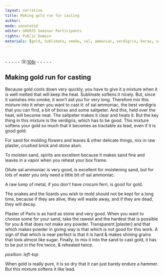 ```yaml
---
layout: narrative
title: Making gold run for casting
author:
mode: annotated
editor: GR8975 Seminar Participants
rights: Public Domain
materials: [gold, Sublimate, smoke, sal, ammoniac, verdigris, borax, saltpeter, saltpeter, verdigris, gold, lead, gold, sand, flowers, leaves, raw, plaster, crushed, brick, stone, alum, sand, spirits, sand, Dilute, sal, ammoniac, sand, water, sal, ammoniac, metal, crocum, ferri, gold, Plaster, of, Paris, stone, sand, [plaster], sugar, sand, gold, gold, lead]
---
```


 <br/>- - - - - <a href="http://gallica.bnf.fr/ark:/12148/btv1b10500001g/f217.image"><img src="../assets/photo-icon.png" alt="folio image: " style="display:inline-block; margin-bottom:-3px;"/>106r</a> - - - - - <br/> 
## Making gold run for casting

 
Because gold cools down very quickly, you have to give it a mixture when it is well melted that will keep the heat. Sublimate softens it nicely. But, since it vanishes into smoke, it won't aid you for very long. Therefore mix this mixture into it when you want to cast it: of sal ammoniac, the best verdigris that you can find, a bit of borax and some saltpeter. And this, held over the heat, will become neat. The saltpeter makes it clear and heats it. But the key thing in this mixture is the verdigris, which has to be good. This mixture softens your gold so much that it becomes as tractable as lead, even if it is good gold.
  
For sand for molding flowers and leaves & other delicate things, mix in raw plaster, crushed brick and stone alum.
 
To moisten sand, spirits are excellent because it makes sand fine and leaves in a vapor when you reheat your box frame.
 
Dilute sal ammoniac is very good, is excellent for moistening sand, but for lots of water you only need a little bit of sal ammoniac.
 
A raw lump of metal, if you don't have crocum ferri, is good for gold.
 
The snakes and the lizards you wish to mold should not be kept for a long time, because if they are alive, they will waste away, and if they are dead, they will decay.
 
Plaster of Paris is as hard as stone and very good. When you want to choose some for your sand, take the rawest and the hardest that is possible for you & that does not make any powder. Transparent [plaster] and that which makes powder in giving way is that which is not good for this work. A sign of that which is near perfect is that it is hard & makes shining grains that look almost like sugar. Finally, to mix it into the sand to cast gold, it has to be put in the fire twice, & reheated twice.
 
*position: left-top*

 When gold is really pure, it is so dry that it can just barely endure a hammer. But this mixture softens it like lead. 
 